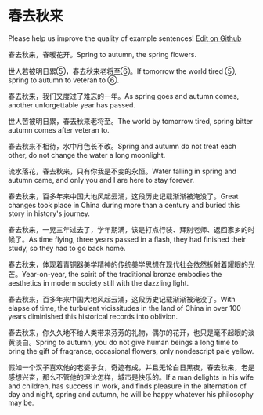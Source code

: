 # 春去秋来

Please help us improve the quality of example sentences! [Edit on Github](https://github.com/jiyushe/jiyu-example-sentence-source/blob/main/chinese/chunquqiulai.md)

<p><span class="chinese">春去秋来，春暖花开。</span><span class="english">Spring to autumn, the spring flowers.</span></p>

<p><span class="chinese">世人若被明日累⑤，春去秋来老将至⑥。</span><span class="english">If tomorrow the world tired ⑤, spring to autumn to veteran to ⑥.</span></p>

<p><span class="chinese">春去秋来，我们又度过了难忘的一年。</span><span class="english">As spring goes and autumn comes, another unforgettable year has passed.</span></p>

<p><span class="chinese">世人苦被明日累，春去秋来老将至。</span><span class="english">The world by tomorrow tired, spring bitter autumn comes after veteran to.</span></p>

<p><span class="chinese">春去秋来不相待，水中月色长不改。</span><span class="english">Spring and autumn do not treat each other, do not change the water a long moonlight.</span></p>

<p><span class="chinese">流水落花，春去秋来，只有你我是不变的永恒。</span><span class="english">Water falling in spring and autumn came, and only you and I are here to stay forever.</span></p>

<p><span class="chinese">春去秋来，百多年来中国大地风起云涌，这段历史记载渐渐被淹没了。</span><span class="english">Great changes took place in China during more than a century and buried this story in history's journey.</span></p>

<p><span class="chinese">春去秋来，一晃三年过去了，学年期满，该是打点行装、拜别老师、返回家乡的时候了。</span><span class="english">As time flying, three years passed in a flash, they had finished their study, so they had to go back home.</span></p>

<p><span class="chinese">春去秋来，体现着青铜器美学精神的传统美学思想在现代社会依然折射着耀眼的光芒。</span><span class="english">Year-on-year, the spirit of the traditional bronze embodies the aesthetics in modern society still with the dazzling light.</span></p>

<p><span class="chinese">春去秋来，百多年来中国大地风起云涌，这段历史记载渐渐被淹没了。</span><span class="english">With elapse of time, the turbulent vicissitudes in the land of China in over 100 years diminished this historical records into oblivion.</span></p>

<p><span class="chinese">春去秋来，你久久地不给人类带来芬芳的礼物，偶尔的花开，也只是毫不起眼的淡黄淡白。</span><span class="english">Spring to autumn, you do not give human beings a long time to bring the gift of fragrance, occasional flowers, only nondescript pale yellow.</span></p>

<p><span class="chinese">假如一个汉子喜欢他的老婆子女，奇迹有成，并且无论白日黑夜，春去秋来，老是感想兴奋，那么不管他的理论怎样，城市是快乐的。</span><span class="english">If a man delights in his wife and children, has success in work, and finds pleasure in the alternation of day and night, spring and autumn, he will be happy whatever his philosophy may be.</span></p>

